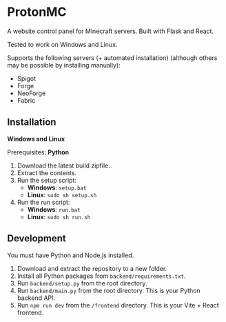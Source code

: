 
# ProtonMC

A website control panel for Minecraft servers.
Built with Flask and React.

Tested to work on Windows and Linux.

Supports the following servers (+ automated installation) (although others may be possible by installing manually):
- Spigot
- Forge
- NeoForge
- Fabric

## Installation
**Windows and Linux**

Prerequisites: **Python**

1. Download the latest build zipfile.
2. Extract the contents.
3. Run the setup script:
   - **Windows**: `setup.bat`
   - **Linux**: `sudo sh setup.sh`
4. Run the run script:
   - **Windows**: `run.bat`
   - **Linux**: `sudo sh run.sh`


## Development

You must have Python and Node.js installed.

1. Download and extract the repository to a new folder.
2. Install all Python packages from `backend/requirements.txt`.
3. Run `backend/setup.py` from the root directory.
4. Run `backend/main.py` from the root directory. This is your Python backend API.
5. Run `npm run dev` from the `/frontend` directory. This is your Vite + React frontend.
